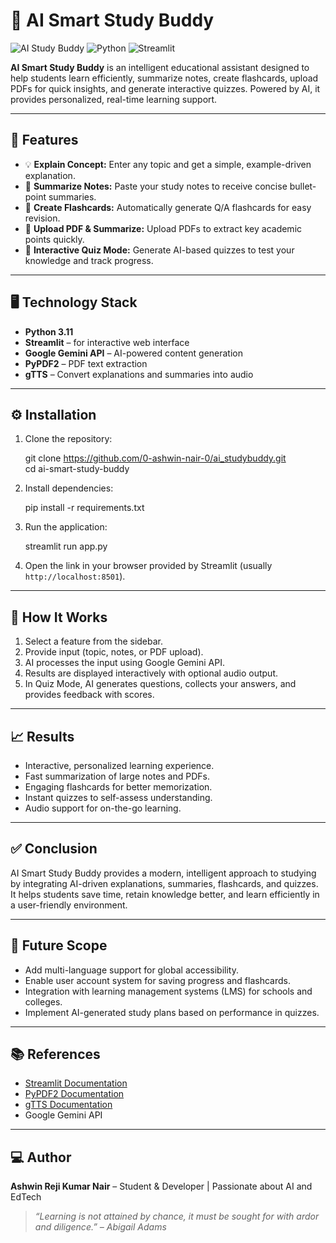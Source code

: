 # 🤖 AI Smart Study Buddy

![AI Study Buddy](https://img.shields.io/badge/Status-Prototype-blue)
![Python](https://img.shields.io/badge/Python-3.11-green)
![Streamlit](https://img.shields.io/badge/Streamlit-v1.28-orange)

**AI Smart Study Buddy** is an intelligent educational assistant designed to help students learn efficiently, summarize notes, create flashcards, upload PDFs for quick insights, and generate interactive quizzes. Powered by AI, it provides personalized, real-time learning support.

---

## 🚀 Features

- 💡 **Explain Concept:** Enter any topic and get a simple, example-driven explanation.
- 📝 **Summarize Notes:** Paste your study notes to receive concise bullet-point summaries.
- 🎴 **Create Flashcards:** Automatically generate Q/A flashcards for easy revision.
- 📂 **Upload PDF & Summarize:** Upload PDFs to extract key academic points quickly.
- 🧠 **Interactive Quiz Mode:** Generate AI-based quizzes to test your knowledge and track progress.

---

## 🖥️ Technology Stack

- **Python 3.11**
- **Streamlit** – for interactive web interface
- **Google Gemini API** – AI-powered content generation
- **PyPDF2** – PDF text extraction
- **gTTS** – Convert explanations and summaries into audio

---

## ⚙️ Installation

1. Clone the repository:

   git clone https://github.com/0-ashwin-nair-0/ai_studybuddy.git <br>
   cd ai-smart-study-buddy

2. Install dependencies:

   pip install -r requirements.txt

3. Run the application:

   streamlit run app.py

4. Open the link in your browser provided by Streamlit (usually `http://localhost:8501`).

---

## 🧠 How It Works

1. Select a feature from the sidebar.  
2. Provide input (topic, notes, or PDF upload).  
3. AI processes the input using Google Gemini API.  
4. Results are displayed interactively with optional audio output.  
5. In Quiz Mode, AI generates questions, collects your answers, and provides feedback with scores.  

---

## 📈 Results

- Interactive, personalized learning experience.  
- Fast summarization of large notes and PDFs.  
- Engaging flashcards for better memorization.  
- Instant quizzes to self-assess understanding.  
- Audio support for on-the-go learning.  

---

## ✅ Conclusion

AI Smart Study Buddy provides a modern, intelligent approach to studying by integrating AI-driven explanations, summaries, flashcards, and quizzes. It helps students save time, retain knowledge better, and learn efficiently in a user-friendly environment.

---

## 🌟 Future Scope

- Add multi-language support for global accessibility.  
- Enable user account system for saving progress and flashcards.  
- Integration with learning management systems (LMS) for schools and colleges.  
- Implement AI-generated study plans based on performance in quizzes.

---

## 📚 References

- [Streamlit Documentation](https://docs.streamlit.io/)  
- [PyPDF2 Documentation](https://pypdf2.readthedocs.io/)  
- [gTTS Documentation](https://gtts.readthedocs.io/)  
- Google Gemini API  

---

## 💻 Author

**Ashwin Reji Kumar Nair** – Student & Developer | Passionate about AI and EdTech  

> _“Learning is not attained by chance, it must be sought for with ardor and diligence.” – Abigail Adams_
